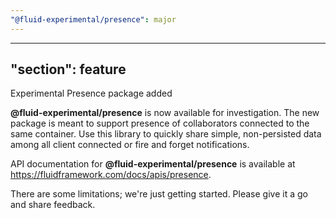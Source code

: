 ```yaml
---
"@fluid-experimental/presence": major
---
```

---
"section": feature
---

Experimental Presence package added

**@fluid-experimental/presence** is now available for investigation. The new package is meant to support presence of collaborators connected to the same container. Use this library to quickly share simple, non-persisted data among all client connected or fire and forget notifications.

API documentation for **@fluid-experimental/presence** is available at <https://fluidframework.com/docs/apis/presence>.

There are some limitations; we're just getting started. Please give it a go and share feedback.
